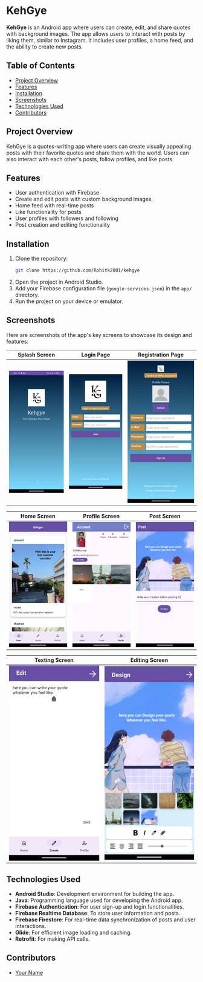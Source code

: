 # KehGye

**KehGye** is an Android app where users can create, edit, and share quotes with background images. The app allows users to interact with posts by liking them, similar to Instagram. It includes user profiles, a home feed, and the ability to create new posts.

## Table of Contents
- [Project Overview](#project-overview)
- [Features](#features)
- [Installation](#installation)
- [Screenshots](#screenshots)
- [Technologies Used](#technologies-used)
- [Contributors](#contributors)

## Project Overview
KehGye is a quotes-writing app where users can create visually appealing posts with their favorite quotes and share them with the world. Users can also interact with each other's posts, follow profiles, and like posts.

## Features
- User authentication with Firebase
- Create and edit posts with custom background images
- Home feed with real-time posts
- Like functionality for posts
- User profiles with followers and following
- Post creation and editing functionality
<!-- - Weather integration using an API (if applicable) -->

## Installation
1. Clone the repository:
    ```bash
    git clone https://github.com/Rohitk2081/kehgye
    ```
2. Open the project in Android Studio.
3. Add your Firebase configuration file (`google-services.json`) in the `app/` directory.
4. Run the project on your device or emulator.

## Screenshots
Here are screenshots of the app's key screens to showcase its design and features:

| Splash Screen | Login Page | Registration Page |
|---------------|------------|-------------------|
| ![Splash](splash_screenshot.png) | ![Login](login_screenshot.png) | ![Registration](registration_screenshot.png) |

| Home Screen | Profile Screen | Post Screen |
|-------------|----------------|-------------|
| ![Home](home_screenshot.png) | ![Profile](profile_screenshot.png) | ![Post](post_screenshot.png) |

| Texting Screen | Editing Screen | 
|----------------|----------------|
| ![Texting](texting_screenshot.png) | ![Editing](editing_screenshot.png) | 

## Technologies Used
- **Android Studio**: Development environment for building the app.
- **Java**: Programming language used for developing the Android app.
- **Firebase Authentication**: For user sign-up and login functionalities.
- **Firebase Realtime Database**: To store user information and posts.
- **Firebase Firestore**: For real-time data synchronization of posts and user interactions.
- **Glide**: For efficient image loading and caching.
- **Retrofit**: For making API calls.

## Contributors
- [Your Name](https://github.com/Rohitk2081)
